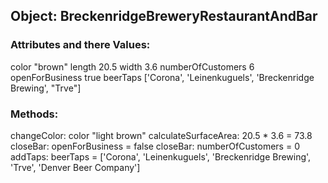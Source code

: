 ## Object: BreckenridgeBreweryRestaurantAndBar

### Attributes and there Values:
color "brown"
length 20.5
width 3.6
numberOfCustomers 6
openForBusiness true
beerTaps ['Corona', 'Leinenkuguels', 'Breckenridge Brewing', "Trve"]

### Methods:
changeColor: color "light brown"
calculateSurfaceArea: 20.5 * 3.6 = 73.8
closeBar: openForBusiness = false
closeBar: numberOfCustomers = 0
addTaps: beerTaps = ['Corona', 'Leinenkuguels', 'Breckenridge Brewing', 'Trve', 'Denver Beer Company']
